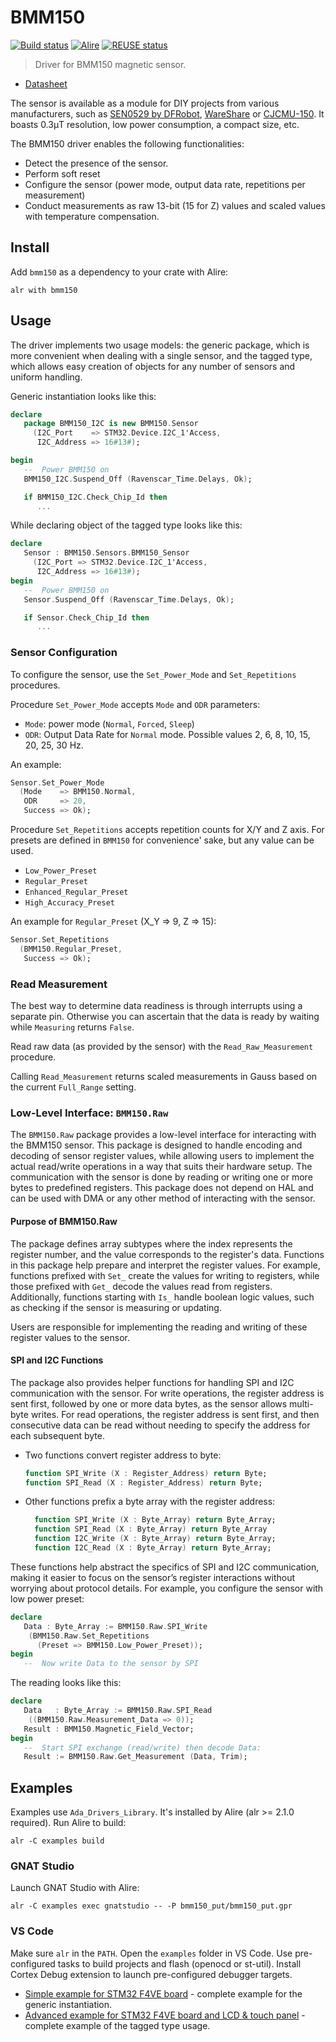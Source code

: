 # BMM150

[![Build status](https://github.com/reznikmm/bmm150/actions/workflows/alire.yml/badge.svg)](https://github.com/reznikmm/bmm150/actions/workflows/alire.yml)
[![Alire](https://img.shields.io/endpoint?url=https://alire.ada.dev/badges/bmm150.json)](https://alire.ada.dev/crates/bmm150.html)
[![REUSE status](https://api.reuse.software/badge/github.com/reznikmm/bmm150)](https://api.reuse.software/info/github.com/reznikmm/bmm150)

> Driver for BMM150 magnetic sensor.

- [Datasheet](https://www.bosch-sensortec.com/products/motion-sensors/magnetometers/bmm150/)

The sensor is available as a module for DIY projects from various
manufacturers, such as
[SEN0529 by DFRobot](https://wiki.dfrobot.com/SKU_SEN0529_Gravity_BMM150_Triple_Axis_Magnetometer),
[WareShare](https://www.waveshare.com/wiki/BMM150_3-Axis_Magnetometer_Sensor) or
[CJCMU-150](https://www.aliexpress.com/item/1005004432455077.html).
It boasts 0.3μT resolution, low power consumption, a compact size, etc.

The BMM150 driver enables the following functionalities:

- Detect the presence of the sensor.
- Perform soft reset
- Configure the sensor (power mode, output data rate, repetitions per
  measurement)
- Conduct measurements as raw 13-bit (15 for Z) values and scaled values
  with temperature compensation.

## Install

Add `bmm150` as a dependency to your crate with Alire:

    alr with bmm150

## Usage

The driver implements two usage models: the generic package, which is more
convenient when dealing with a single sensor, and the tagged type, which
allows easy creation of objects for any number of sensors and uniform handling.

Generic instantiation looks like this:

```ada
declare
   package BMM150_I2C is new BMM150.Sensor
     (I2C_Port    => STM32.Device.I2C_1'Access,
      I2C_Address => 16#13#);

begin
   --  Power BMM150 on
   BMM150_I2C.Suspend_Off (Ravenscar_Time.Delays, Ok);

   if BMM150_I2C.Check_Chip_Id then
      ...
```

While declaring object of the tagged type looks like this:

```ada
declare
   Sensor : BMM150.Sensors.BMM150_Sensor
     (I2C_Port => STM32.Device.I2C_1'Access,
      I2C_Address => 16#13#);
begin
   --  Power BMM150 on
   Sensor.Suspend_Off (Ravenscar_Time.Delays, Ok);

   if Sensor.Check_Chip_Id then
      ...
```

### Sensor Configuration

To configure the sensor, use the `Set_Power_Mode` and `Set_Repetitions`
procedures.

Procedure `Set_Power_Mode` accepts `Mode` and `ODR` parameters:

- `Mode`: power mode (`Normal`, `Forced`, `Sleep`)
- `ODR`: Output Data Rate for `Normal` mode. Possible values 2, 6, 8,
   10, 15, 20, 25, 30 Hz.

An example:
```ada
Sensor.Set_Power_Mode
  (Mode    => BMM150.Normal,
   ODR     => 20,
   Success => Ok);
```

Procedure `Set_Repetitions` accepts repetition counts for X/Y and Z axis.
For presets are defined in `BMM150` for convenience' sake, but any value
can be used.
- `Low_Power_Preset`
- `Regular_Preset`
- `Enhanced_Regular_Preset`
- `High_Accuracy_Preset`

An example for `Regular_Preset` (X_Y => 9, Z => 15):
```ada
Sensor.Set_Repetitions
  (BMM150.Regular_Preset,
   Success => Ok);
```

### Read Measurement

The best way to determine data readiness is through interrupts using
a separate pin. Otherwise you can ascertain that the data is ready by
waiting while `Measuring` returns `False`.

Read raw data (as provided by the sensor) with the `Read_Raw_Measurement`
procedure.

Calling `Read_Measurement` returns scaled measurements in Gauss based on
the current `Full_Range` setting.

### Low-Level Interface: `BMM150.Raw`

The `BMM150.Raw` package provides a low-level interface for interacting with
the BMM150 sensor. This package is designed to handle encoding and decoding
of sensor register values, while allowing users to implement the actual
read/write operations in a way that suits their hardware setup. The
communication with the sensor is done by reading or writing one or more bytes
to predefined registers. This package does not depend on HAL and can be used
with DMA or any other method of interacting with the sensor.

#### Purpose of BMM150.Raw

The package defines array subtypes where the index represents the register
number, and the value corresponds to the register's data. Functions in this
package help prepare and interpret the register values. For example, functions
prefixed with `Set_` create the values for writing to registers, while those
prefixed with `Get_` decode the values read from registers. Additionally,
functions starting with `Is_` handle boolean logic values, such as checking
if the sensor is measuring or updating.

Users are responsible for implementing the reading and writing of these
register values to the sensor.

#### SPI and I2C Functions

The package also provides helper functions for handling SPI and I2C
communication with the sensor. For write operations, the register
address is sent first, followed by one or more data bytes, as the
sensor allows multi-byte writes. For read operations, the register
address is sent first, and then consecutive data can be read without
needing to specify the address for each subsequent byte.

- Two functions convert register address to byte:

  ```ada
  function SPI_Write (X : Register_Address) return Byte;
  function SPI_Read (X : Register_Address) return Byte;
  ```

- Other functions prefix a byte array with the register address:

  ```ada
    function SPI_Write (X : Byte_Array) return Byte_Array;
    function SPI_Read (X : Byte_Array) return Byte_Array
    function I2C_Write (X : Byte_Array) return Byte_Array;
    function I2C_Read (X : Byte_Array) return Byte_Array;
  ```

These functions help abstract the specifics of SPI and I2C communication,
making it easier to focus on the sensor’s register interactions without
worrying about protocol details. For example, you configure the sensor
with low power preset:

```ada
declare
   Data : Byte_Array := BMM150.Raw.SPI_Write
    (BMM150.Raw.Set_Repetitions
      (Preset => BMM150.Low_Power_Preset));
begin
   --  Now write Data to the sensor by SPI
```

The reading looks like this:

```ada
declare
   Data   : Byte_Array := BMM150.Raw.SPI_Read
    ((BMM150.Raw.Measurement_Data => 0));
   Result : BMM150.Magnetic_Field_Vector;
begin
   --  Start SPI exchange (read/write) then decode Data:
   Result := BMM150.Raw.Get_Measurement (Data, Trim);
```

## Examples

Examples use `Ada_Drivers_Library`. It's installed by Alire (alr >= 2.1.0 required).
Run Alire to build:

    alr -C examples build

### GNAT Studio

Launch GNAT Studio with Alire:

    alr -C examples exec gnatstudio -- -P bmm150_put/bmm150_put.gpr

### VS Code

Make sure `alr` in the `PATH`.
Open the `examples` folder in VS Code. Use pre-configured tasks to build
projects and flash (openocd or st-util). Install Cortex Debug extension
to launch pre-configured debugger targets.

- [Simple example for STM32 F4VE board](examples/bmm150_put) - complete
  example for the generic instantiation.
- [Advanced example for STM32 F4VE board and LCD & touch panel](examples/bmm150_lcd) -
  complete example of the tagged type usage.
